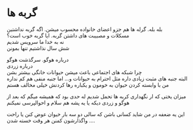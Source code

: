 # گربه ها
بله بله. گرله ها هم جزو اعضای خانواده محسوب میشن. اگه گربه نداشتین   
مسکلات و مصبیبت های داشتن گربه. ایا گربه خوب است؟  
نه به خدا ما سرویس شدیم  
شش سال نذاشتیم تنها بمونن  
  
درباره هوگو. سرگذشت هوگو  
درباره زردی  
چرا شبکه های اجتماعی باعث میشن حیوانات خانگی بیشتر بشن  
البته جنبه های مثبت زیادی داره مثل احترام به حیوانات و... اما جنبه منفی هم کم نداره  
من با وابسته کردن حیوان به خومون و یکباره رها کردنش خیلی مخالف هستم  
  
میزان یختی که ار نگهداری کربه ها تحمل شدیم له حدی بود که همیشه میگم که بعد از هوگو و زردی دیکه یا یه پشه هم سلام و احوالپرسی نمیکنم  
  
این یه ضعفه در من شاید کسانی باشن که سالی دو سه بار خیوان عوض کنن یا راحت واگذارشون کمنن هر وقت خسته شدن ....